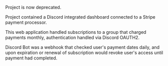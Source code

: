 Project is now deprecated.

Project contained a Discord integrated dashboard connected to a Stripe payment processor.

This web application handled subscriptions to a group that charged payments monthly, authentication handled via Discord OAUTH2.

Discord Bot was a webhook that checked user's payment dates daily, and upon expiration or renewal of subscription would revoke user's access until payment had completed.
